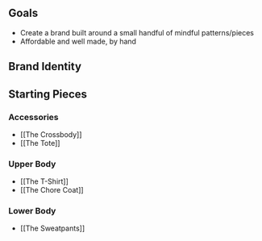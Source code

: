 ## Goals
- Create a brand built around a small handful of mindful patterns/pieces
- Affordable and well made, by hand
## Brand Identity
## Starting Pieces
### Accessories
- [[The Crossbody]]
- [[The Tote]]
### Upper Body
- [[The T-Shirt]]
- [[The Chore Coat]]
### Lower Body
- [[The Sweatpants]]


